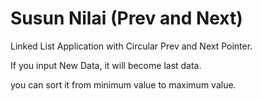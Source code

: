 # Susun Nilai (Prev and Next)
Linked List Application with Circular Prev and Next Pointer.

If you input New Data, it will become last data.

you can sort it from minimum value to maximum value.
